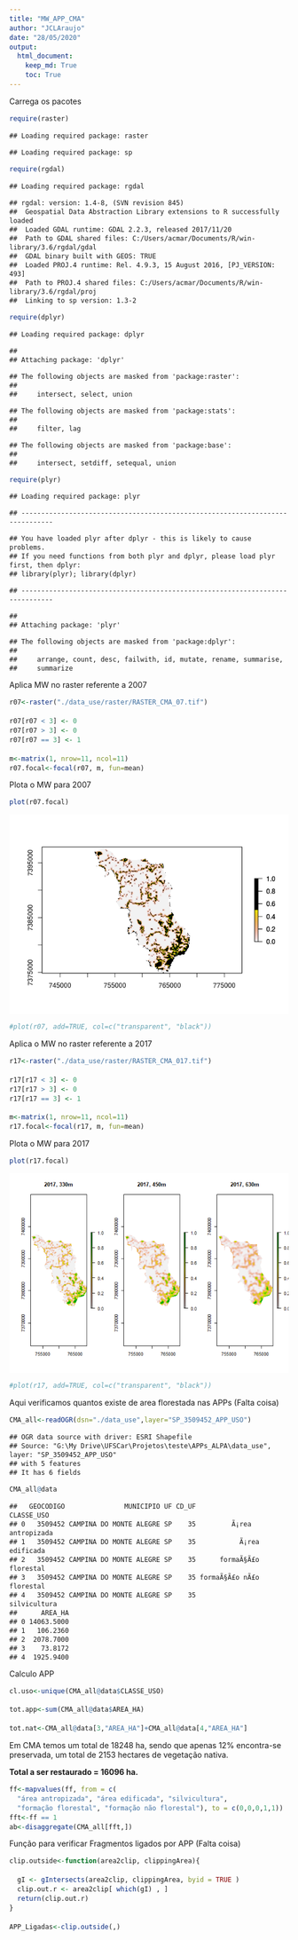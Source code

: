 ```yaml
---
title: "MW_APP_CMA"
author: "JCLAraujo"
date: "28/05/2020"
output: 
  html_document:
    keep_md: True
    toc: True
---
```




Carrega os pacotes 

```r
require(raster)
```

```
## Loading required package: raster
```

```
## Loading required package: sp
```

```r
require(rgdal)
```

```
## Loading required package: rgdal
```

```
## rgdal: version: 1.4-8, (SVN revision 845)
##  Geospatial Data Abstraction Library extensions to R successfully loaded
##  Loaded GDAL runtime: GDAL 2.2.3, released 2017/11/20
##  Path to GDAL shared files: C:/Users/acmar/Documents/R/win-library/3.6/rgdal/gdal
##  GDAL binary built with GEOS: TRUE 
##  Loaded PROJ.4 runtime: Rel. 4.9.3, 15 August 2016, [PJ_VERSION: 493]
##  Path to PROJ.4 shared files: C:/Users/acmar/Documents/R/win-library/3.6/rgdal/proj
##  Linking to sp version: 1.3-2
```

```r
require(dplyr)
```

```
## Loading required package: dplyr
```

```
## 
## Attaching package: 'dplyr'
```

```
## The following objects are masked from 'package:raster':
## 
##     intersect, select, union
```

```
## The following objects are masked from 'package:stats':
## 
##     filter, lag
```

```
## The following objects are masked from 'package:base':
## 
##     intersect, setdiff, setequal, union
```

```r
require(plyr)
```

```
## Loading required package: plyr
```

```
## ------------------------------------------------------------------------------
```

```
## You have loaded plyr after dplyr - this is likely to cause problems.
## If you need functions from both plyr and dplyr, please load plyr first, then dplyr:
## library(plyr); library(dplyr)
```

```
## ------------------------------------------------------------------------------
```

```
## 
## Attaching package: 'plyr'
```

```
## The following objects are masked from 'package:dplyr':
## 
##     arrange, count, desc, failwith, id, mutate, rename, summarise,
##     summarize
```

Aplica MW no raster referente a 2007

```r
r07<-raster("./data_use/raster/RASTER_CMA_07.tif")

r07[r07 < 3] <- 0
r07[r07 > 3] <- 0
r07[r07 == 3] <- 1

m<-matrix(1, nrow=11, ncol=11)
r07.focal<-focal(r07, m, fun=mean)
```

Plota o MW para 2007

```r
plot(r07.focal)
```

<img src="MW_FF_CMA_files/figure-html/unnamed-chunk-3-1.png" style="display: block; margin: auto;" />

```r
#plot(r07, add=TRUE, col=c("transparent", "black"))
```

Aplica o MW no raster referente a 2017

```r
r17<-raster("./data_use/raster/RASTER_CMA_017.tif")

r17[r17 < 3] <- 0
r17[r17 > 3] <- 0
r17[r17 == 3] <- 1

m<-matrix(1, nrow=11, ncol=11)
r17.focal<-focal(r17, m, fun=mean)
```

Plota o MW para 2017

```r
plot(r17.focal)
```

<img src="MW_FF_CMA_files/figure-html/unnamed-chunk-5-1.png" style="display: block; margin: auto;" />

```r
#plot(r17, add=TRUE, col=c("transparent", "black"))
```

Aqui verificamos quantos existe de area florestada nas APPs (Falta coisa)

```r
CMA_all<-readOGR(dsn="./data_use",layer="SP_3509452_APP_USO")
```

```
## OGR data source with driver: ESRI Shapefile 
## Source: "G:\My Drive\UFSCar\Projetos\teste\APPs_ALPA\data_use", layer: "SP_3509452_APP_USO"
## with 5 features
## It has 6 fields
```

```r
CMA_all@data
```

```
##   GEOCODIGO               MUNICIPIO UF CD_UF                CLASSE_USO
## 0   3509452 CAMPINA DO MONTE ALEGRE SP    35         Ã¡rea antropizada
## 1   3509452 CAMPINA DO MONTE ALEGRE SP    35           Ã¡rea edificada
## 2   3509452 CAMPINA DO MONTE ALEGRE SP    35      formaÃ§Ã£o florestal
## 3   3509452 CAMPINA DO MONTE ALEGRE SP    35 formaÃ§Ã£o nÃ£o florestal
## 4   3509452 CAMPINA DO MONTE ALEGRE SP    35              silvicultura
##      AREA_HA
## 0 14063.5000
## 1   106.2360
## 2  2078.7000
## 3    73.8172
## 4  1925.9400
```

Calculo APP

```r
cl.uso<-unique(CMA_all@data$CLASSE_USO)

tot.app<-sum(CMA_all@data$AREA_HA)

tot.nat<-CMA_all@data[3,"AREA_HA"]+CMA_all@data[4,"AREA_HA"]
```

Em CMA temos um total de 18248 ha, sendo que apenas 12% encontra-se preservada, um total de 2153 hectares de vegetação nativa.

**Total a ser restaurado = 16096 ha.**


```r
ff<-mapvalues(ff, from = c(
  "área antropizada", "área edificada", "silvicultura", 
  "formação florestal", "formação não florestal"), to = c(0,0,0,1,1))
fft<-ff == 1
ab<-disaggregate(CMA_all[fft,])
```

Função para verificar Fragmentos ligados por APP (Falta coisa)

```r
clip.outside<-function(area2clip, clippingArea){
  
  gI <- gIntersects(area2clip, clippingArea, byid = TRUE )
  clip.out.r <- area2clip[ which(gI) , ]
  return(clip.out.r)
}

APP_Ligadas<-clip.outside(,)
```
